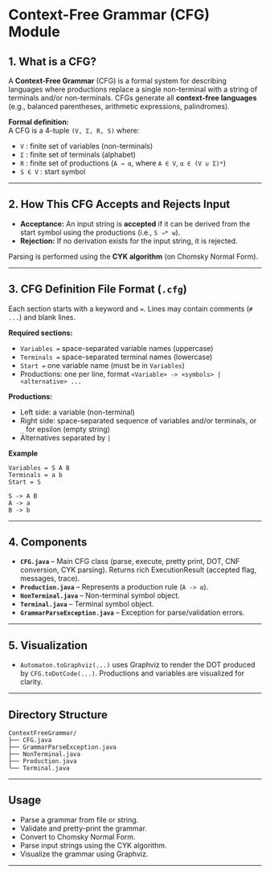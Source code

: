 # Context-Free Grammar (CFG) Module

## 1. What is a CFG?

A **Context-Free Grammar** (CFG) is a formal system for describing languages where productions replace a single non-terminal with a string of terminals and/or non-terminals. CFGs generate all **context-free languages** (e.g., balanced parentheses, arithmetic expressions, palindromes).

**Formal definition:**  
A CFG is a 4-tuple `(V, Σ, R, S)` where:
- `V` : finite set of variables (non-terminals)
- `Σ` : finite set of terminals (alphabet)
- `R` : finite set of productions (`A → α`, where `A ∈ V`, `α ∈ (V ∪ Σ)*`)
- `S ∈ V` : start symbol

---

## 2. How This CFG Accepts and Rejects Input

- **Acceptance:** An input string is **accepted** if it can be derived from the start symbol using the productions (i.e., `S ⇒* w`).
- **Rejection:** If no derivation exists for the input string, it is rejected.

Parsing is performed using the **CYK algorithm** (on Chomsky Normal Form).

---

## 3. CFG Definition File Format (`.cfg`)

Each section starts with a keyword and `=`. Lines may contain comments (`# ...`) and blank lines.

**Required sections:**
- `Variables =` space-separated variable names (uppercase)
- `Terminals =` space-separated terminal names (lowercase)
- `Start =` one variable name (must be in `Variables`)
- Productions: one per line, format `<Variable> -> <symbols> | <alternative> ...`

**Productions:**
- Left side: a variable (non-terminal)
- Right side: space-separated sequence of variables and/or terminals, or `_` for epsilon (empty string)
- Alternatives separated by `|`

**Example**
```text
Variables = S A B
Terminals = a b
Start = S

S -> A B
A -> a
B -> b
```

---

## 4. Components

- **`CFG.java`** – Main CFG class (parse, execute, pretty print, DOT, CNF conversion, CYK parsing). Returns rich ExecutionResult (accepted flag, messages, trace).
- **`Production.java`** – Represents a production rule (`A -> α`).
- **`NonTerminal.java`** – Non-terminal symbol object.
- **`Terminal.java`** – Terminal symbol object.
- **`GrammarParseException.java`** – Exception for parse/validation errors.

---

## 5. Visualization

- `Automaton.toGraphviz(...)` uses Graphviz to render the DOT produced by `CFG.toDotCode(...)`. Productions and variables are visualized for clarity.

---

## Directory Structure

```
ContextFreeGrammar/
├── CFG.java
├── GrammarParseException.java
├── NonTerminal.java
├── Production.java
└── Terminal.java
```

---

## Usage

- Parse a grammar from file or string.
- Validate and pretty-print the grammar.
- Convert to Chomsky Normal Form.
- Parse input strings using the CYK algorithm.
- Visualize the grammar using Graphviz.

---
